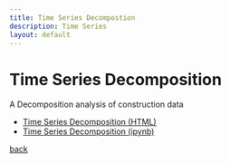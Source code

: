 ```yaml
---
title: Time Series Decompostion
description: Time Series
layout: default
---
```


# Time Series Decomposition
A Decomposition analysis of construction data
- [Time Series Decomposition (HTML)](TimeSeries.html)
- [Time Series Decomposition (ipynb)](TimeSeries.ipynb)

[back](/ahinojosa-data.github.io/index.md)
